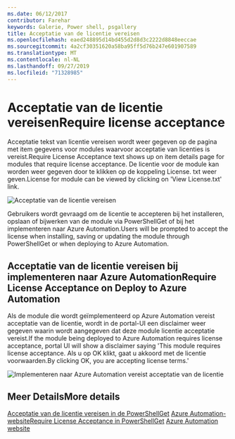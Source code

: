 ```yaml
---
ms.date: 06/12/2017
contributor: Farehar
keywords: Galerie, Power shell, psgallery
title: Acceptatie van de licentie vereisen
ms.openlocfilehash: eaed248895d14bd455d2d8d3c2222d8848eeccae
ms.sourcegitcommit: 4a2cf30351620a58ba95ff5d76b247e601907589
ms.translationtype: MT
ms.contentlocale: nl-NL
ms.lasthandoff: 09/27/2019
ms.locfileid: "71328985"
---
```

# <a name="require-license-acceptance"></a><span data-ttu-id="1ecce-103">Acceptatie van de licentie vereisen</span><span class="sxs-lookup"><span data-stu-id="1ecce-103">Require license acceptance</span></span>

<span data-ttu-id="1ecce-104">Acceptatie tekst van licentie vereisen wordt weer gegeven op de pagina met item gegevens voor modules waarvoor acceptatie van licenties is vereist.</span><span class="sxs-lookup"><span data-stu-id="1ecce-104">Require License Acceptance text shows up on item details page for modules that require license acceptance.</span></span> <span data-ttu-id="1ecce-105">De licentie voor de module kan worden weer gegeven door te klikken op de koppeling License. txt weer geven.</span><span class="sxs-lookup"><span data-stu-id="1ecce-105">License for module can be viewed by clicking on 'View License.txt' link.</span></span>

![Acceptatie van de licentie vereisen](../../Images/RequireLicenseAcceptance.png)

<span data-ttu-id="1ecce-107">Gebruikers wordt gevraagd om de licentie te accepteren bij het installeren, opslaan of bijwerken van de module via PowerShellGet of bij het implementeren naar Azure Automation.</span><span class="sxs-lookup"><span data-stu-id="1ecce-107">Users will be prompted to accept the license when installing, saving or updating the module through PowerShellGet or when deploying to Azure Automation.</span></span>

## <a name="require-license-acceptance-on-deploy-to-azure-automation"></a><span data-ttu-id="1ecce-108">Acceptatie van de licentie vereisen bij implementeren naar Azure Automation</span><span class="sxs-lookup"><span data-stu-id="1ecce-108">Require License Acceptance on Deploy to Azure Automation</span></span>

<span data-ttu-id="1ecce-109">Als de module die wordt geïmplementeerd op Azure Automation vereist acceptatie van de licentie, wordt in de portal-UI een disclaimer weer gegeven waarin wordt aangegeven dat deze module licentie acceptatie vereist.</span><span class="sxs-lookup"><span data-stu-id="1ecce-109">If the module being deployed to Azure Automation requires license acceptance, portal UI will show a disclaimer saying 'This module requires license acceptance.</span></span> <span data-ttu-id="1ecce-110">Als u op OK klikt, gaat u akkoord met de licentie voorwaarden.</span><span class="sxs-lookup"><span data-stu-id="1ecce-110">By clicking OK, you are accepting license terms.'</span></span>

![Implementeren naar Azure Automation vereist acceptatie van de licentie](../../Images/DeployToAzureAutomationRequireLicenseAcceptanceDisclaimer.png)

## <a name="more-details"></a><span data-ttu-id="1ecce-112">Meer Details</span><span class="sxs-lookup"><span data-stu-id="1ecce-112">More details</span></span>

<span data-ttu-id="1ecce-113">[Acceptatie van de licentie vereisen in de PowerShellGet](../../concepts/module-license-acceptance.md)
[Azure Automation-website](/azure/automation)</span><span class="sxs-lookup"><span data-stu-id="1ecce-113">[Require License Acceptance in PowerShellGet](../../concepts/module-license-acceptance.md)
[Azure Automation website](/azure/automation)</span></span>
